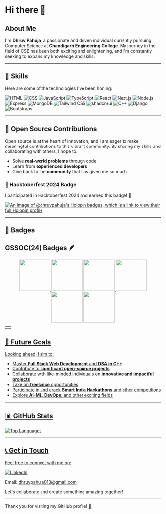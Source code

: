 # Hi there 👋

## About Me

I'm **Dhruv Pahuja**, a passionate and driven individual currently pursuing Computer Science at **Chandigarh Engineering College**. My journey in the field of CSE has been both exciting and enlightening, and I'm constantly seeking to expand my knowledge and skills.

---

## 🚀 Skills

Here are some of the technologies I've been honing:

![HTML](https://img.shields.io/badge/-HTML5-E34F26?logo=html5&logoColor=white&style=for-the-badge)
![CSS](https://img.shields.io/badge/-CSS3-1572B6?logo=css3&logoColor=white&style=for-the-badge)
![JavaScript](https://img.shields.io/badge/-JavaScript-F7DF1E?logo=javascript&logoColor=black&style=for-the-badge)
![TypeScript](https://img.shields.io/badge/-TypeScript-3178C6?logo=typescript&logoColor=white&style=for-the-badge)
![React](https://img.shields.io/badge/-React-61DAFB?logo=react&logoColor=white&style=for-the-badge)
![Next.js](https://img.shields.io/badge/-Next.js-000000?logo=next.js&logoColor=white&style=for-the-badge)
![Node.js](https://img.shields.io/badge/-Node.js-339933?logo=node.js&logoColor=white&style=for-the-badge)
![Express](https://img.shields.io/badge/-Express-000000?logo=express&logoColor=white&style=for-the-badge)
![MongoDB](https://img.shields.io/badge/-MongoDB-47A248?logo=mongodb&logoColor=white&style=for-the-badge)
![Tailwind CSS](https://img.shields.io/badge/-Tailwind%20CSS-38B2AC?logo=tailwind-css&logoColor=white&style=for-the-badge)
![shadcn/ui](https://img.shields.io/badge/-shadcn%2Fui-292929?logo=vercel&logoColor=white&style=for-the-badge)
![C++](https://img.shields.io/badge/-C++-00599C?logo=cplusplus&logoColor=white&style=for-the-badge)
![Django](https://img.shields.io/badge/-django-darkgreen?logo=django&logoColor=white&style=for-the-badge)
![Bootstraps](https://img.shields.io/badge/Bootstrap-5.3-purple?logo=bootstraps-5.3&logoColor=white&style=for-the-badge)


---

## 🌟 Open Source Contributions

Open source is at the heart of innovation, and I am eager to make meaningful contributions to this vibrant community. By sharing my skills and collaborating with others, I hope to:

- Solve **real-world problems** through code
- Learn from **experienced developers**
- Give back to the **community** that has given me so much

### 🎃 Hacktoberfest 2024 Badge
I participated in Hacktoberfest 2024 and earned this badge! 🎉

[![An image of @dhruvpahuja's Holopin badges, which is a link to view their full Holopin profile](https://holopin.me/dhruvpahuja)](https://holopin.io/@dhruvpahuja)

---

## 🌟 Badges

## GSSOC(24) Badges 🪶
<div style='display:flex; align-items:center; gap: 10px;' align='center'><a href="https://gssoc.girlscript.tech/leaderboard">
<img src="https://raw.githubusercontent.com/GSSoC24/Postman-Challenge/main/docs/assets/Postman%20White.png" width="100px" height="100px" />
  <img src="https://raw.githubusercontent.com/GSSoC24/Postman-Challenge/main/docs/assets/1.png" width="100px" height="100px" />
  <img src="https://raw.githubusercontent.com/GSSoC24/Postman-Challenge/main/docs/assets/2.png" width="100px" height="100px" />
  <img src="https://raw.githubusercontent.com/GSSoC24/Postman-Challenge/main/docs/assets/3.png" width="100px" height="100px" />
  <img src="https://raw.githubusercontent.com/GSSoC24/Postman-Challenge/main/docs/assets/4.png" width="100px" height="100px" />
  <img src="https://raw.githubusercontent.com/GSSoC24/Postman-Challenge/main/docs/assets/5.png" width="100px" height="100px" />
</div>
---




## 🎯 Future Goals

Looking ahead, I aim to:

- Master **Full Stack Web Development** and **DSA in C++**
- Contribute to **significant open-source projects**
- Collaborate with like-minded individuals on **innovative and impactful projects**
- Take on **freelance** opportunities
- Participate in and crack **Smart India Hackathons** and other competitions
- Explore **AI-ML**, **DevOps**, and other exciting fields

---


## 📊 GitHub Stats
![Top Languages](https://github-readme-stats.vercel.app/api/top-langs/?username=Dhruv-Pahuja&layout=compact&theme=radical)

---

## 📞 Get in Touch

Feel free to connect with me on:

[![LinkedIn](https://img.shields.io/badge/-LinkedIn-%230077B5.svg?style=for-the-badge&logo=linkedin&logoColor=white)](https://www.linkedin.com/in/DhruvPahuja013/)

Email: dhruvpahuja013@gmail.com

Let's collaborate and create something amazing together!

---

Thank you for visiting my GitHub profile! 🚀
